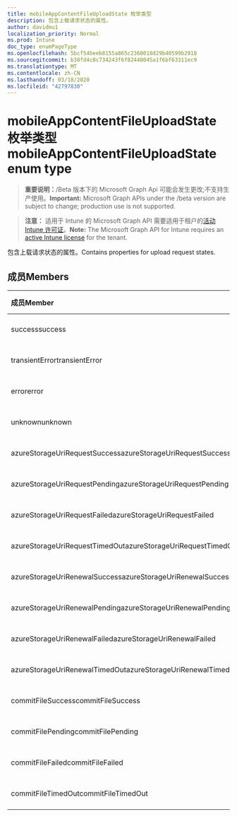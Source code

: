 ```yaml
---
title: mobileAppContentFileUploadState 枚举类型
description: 包含上载请求状态的属性。
author: davidmu1
localization_priority: Normal
ms.prod: Intune
doc_type: enumPageType
ms.openlocfilehash: 5bcf54beeb8155a865c2360018d29b40599b2918
ms.sourcegitcommit: b38fd4c8c734243f6f82448045a1f6bf63311ec9
ms.translationtype: MT
ms.contentlocale: zh-CN
ms.lasthandoff: 03/18/2020
ms.locfileid: "42797830"
---
```

# <a name="mobileappcontentfileuploadstate-enum-type"></a><span data-ttu-id="ccac3-103">mobileAppContentFileUploadState 枚举类型</span><span class="sxs-lookup"><span data-stu-id="ccac3-103">mobileAppContentFileUploadState enum type</span></span>

> <span data-ttu-id="ccac3-104">**重要说明：**/Beta 版本下的 Microsoft Graph Api 可能会发生更改;不支持生产使用。</span><span class="sxs-lookup"><span data-stu-id="ccac3-104">**Important:** Microsoft Graph APIs under the /beta version are subject to change; production use is not supported.</span></span>

> <span data-ttu-id="ccac3-105">**注意：** 适用于 Intune 的 Microsoft Graph API 需要适用于租户的[活动 Intune 许可证](https://go.microsoft.com/fwlink/?linkid=839381)。</span><span class="sxs-lookup"><span data-stu-id="ccac3-105">**Note:** The Microsoft Graph API for Intune requires an [active Intune license](https://go.microsoft.com/fwlink/?linkid=839381) for the tenant.</span></span>

<span data-ttu-id="ccac3-106">包含上载请求状态的属性。</span><span class="sxs-lookup"><span data-stu-id="ccac3-106">Contains properties for upload request states.</span></span>

## <a name="members"></a><span data-ttu-id="ccac3-107">成员</span><span class="sxs-lookup"><span data-stu-id="ccac3-107">Members</span></span>
|<span data-ttu-id="ccac3-108">成员</span><span class="sxs-lookup"><span data-stu-id="ccac3-108">Member</span></span>|<span data-ttu-id="ccac3-109">值</span><span class="sxs-lookup"><span data-stu-id="ccac3-109">Value</span></span>|<span data-ttu-id="ccac3-110">说明</span><span class="sxs-lookup"><span data-stu-id="ccac3-110">Description</span></span>|
|:---|:---|:---|
|<span data-ttu-id="ccac3-111">success</span><span class="sxs-lookup"><span data-stu-id="ccac3-111">success</span></span>|<span data-ttu-id="ccac3-112">0</span><span class="sxs-lookup"><span data-stu-id="ccac3-112">0</span></span>|<span data-ttu-id="ccac3-113">尚未记录</span><span class="sxs-lookup"><span data-stu-id="ccac3-113">Not yet documented</span></span>|
|<span data-ttu-id="ccac3-114">transientError</span><span class="sxs-lookup"><span data-stu-id="ccac3-114">transientError</span></span>|<span data-ttu-id="ccac3-115">1</span><span class="sxs-lookup"><span data-stu-id="ccac3-115">1</span></span>|<span data-ttu-id="ccac3-116">尚未记录</span><span class="sxs-lookup"><span data-stu-id="ccac3-116">Not yet documented</span></span>|
|<span data-ttu-id="ccac3-117">error</span><span class="sxs-lookup"><span data-stu-id="ccac3-117">error</span></span>|<span data-ttu-id="ccac3-118">双面</span><span class="sxs-lookup"><span data-stu-id="ccac3-118">2</span></span>|<span data-ttu-id="ccac3-119">尚未记录</span><span class="sxs-lookup"><span data-stu-id="ccac3-119">Not yet documented</span></span>|
|<span data-ttu-id="ccac3-120">unknown</span><span class="sxs-lookup"><span data-stu-id="ccac3-120">unknown</span></span>|<span data-ttu-id="ccac3-121">第三章</span><span class="sxs-lookup"><span data-stu-id="ccac3-121">3</span></span>|<span data-ttu-id="ccac3-122">尚未记录</span><span class="sxs-lookup"><span data-stu-id="ccac3-122">Not yet documented</span></span>|
|<span data-ttu-id="ccac3-123">azureStorageUriRequestSuccess</span><span class="sxs-lookup"><span data-stu-id="ccac3-123">azureStorageUriRequestSuccess</span></span>|<span data-ttu-id="ccac3-124">100</span><span class="sxs-lookup"><span data-stu-id="ccac3-124">100</span></span>|<span data-ttu-id="ccac3-125">尚未记录</span><span class="sxs-lookup"><span data-stu-id="ccac3-125">Not yet documented</span></span>|
|<span data-ttu-id="ccac3-126">azureStorageUriRequestPending</span><span class="sxs-lookup"><span data-stu-id="ccac3-126">azureStorageUriRequestPending</span></span>|<span data-ttu-id="ccac3-127">101</span><span class="sxs-lookup"><span data-stu-id="ccac3-127">101</span></span>|<span data-ttu-id="ccac3-128">尚未记录</span><span class="sxs-lookup"><span data-stu-id="ccac3-128">Not yet documented</span></span>|
|<span data-ttu-id="ccac3-129">azureStorageUriRequestFailed</span><span class="sxs-lookup"><span data-stu-id="ccac3-129">azureStorageUriRequestFailed</span></span>|<span data-ttu-id="ccac3-130">102</span><span class="sxs-lookup"><span data-stu-id="ccac3-130">102</span></span>|<span data-ttu-id="ccac3-131">尚未记录</span><span class="sxs-lookup"><span data-stu-id="ccac3-131">Not yet documented</span></span>|
|<span data-ttu-id="ccac3-132">azureStorageUriRequestTimedOut</span><span class="sxs-lookup"><span data-stu-id="ccac3-132">azureStorageUriRequestTimedOut</span></span>|<span data-ttu-id="ccac3-133">103</span><span class="sxs-lookup"><span data-stu-id="ccac3-133">103</span></span>|<span data-ttu-id="ccac3-134">尚未记录</span><span class="sxs-lookup"><span data-stu-id="ccac3-134">Not yet documented</span></span>|
|<span data-ttu-id="ccac3-135">azureStorageUriRenewalSuccess</span><span class="sxs-lookup"><span data-stu-id="ccac3-135">azureStorageUriRenewalSuccess</span></span>|<span data-ttu-id="ccac3-136">200</span><span class="sxs-lookup"><span data-stu-id="ccac3-136">200</span></span>|<span data-ttu-id="ccac3-137">尚未记录</span><span class="sxs-lookup"><span data-stu-id="ccac3-137">Not yet documented</span></span>|
|<span data-ttu-id="ccac3-138">azureStorageUriRenewalPending</span><span class="sxs-lookup"><span data-stu-id="ccac3-138">azureStorageUriRenewalPending</span></span>|<span data-ttu-id="ccac3-139">201</span><span class="sxs-lookup"><span data-stu-id="ccac3-139">201</span></span>|<span data-ttu-id="ccac3-140">尚未记录</span><span class="sxs-lookup"><span data-stu-id="ccac3-140">Not yet documented</span></span>|
|<span data-ttu-id="ccac3-141">azureStorageUriRenewalFailed</span><span class="sxs-lookup"><span data-stu-id="ccac3-141">azureStorageUriRenewalFailed</span></span>|<span data-ttu-id="ccac3-142">202</span><span class="sxs-lookup"><span data-stu-id="ccac3-142">202</span></span>|<span data-ttu-id="ccac3-143">尚未记录</span><span class="sxs-lookup"><span data-stu-id="ccac3-143">Not yet documented</span></span>|
|<span data-ttu-id="ccac3-144">azureStorageUriRenewalTimedOut</span><span class="sxs-lookup"><span data-stu-id="ccac3-144">azureStorageUriRenewalTimedOut</span></span>|<span data-ttu-id="ccac3-145">203</span><span class="sxs-lookup"><span data-stu-id="ccac3-145">203</span></span>|<span data-ttu-id="ccac3-146">尚未记录</span><span class="sxs-lookup"><span data-stu-id="ccac3-146">Not yet documented</span></span>|
|<span data-ttu-id="ccac3-147">commitFileSuccess</span><span class="sxs-lookup"><span data-stu-id="ccac3-147">commitFileSuccess</span></span>|<span data-ttu-id="ccac3-148">300</span><span class="sxs-lookup"><span data-stu-id="ccac3-148">300</span></span>|<span data-ttu-id="ccac3-149">尚未记录</span><span class="sxs-lookup"><span data-stu-id="ccac3-149">Not yet documented</span></span>|
|<span data-ttu-id="ccac3-150">commitFilePending</span><span class="sxs-lookup"><span data-stu-id="ccac3-150">commitFilePending</span></span>|<span data-ttu-id="ccac3-151">301</span><span class="sxs-lookup"><span data-stu-id="ccac3-151">301</span></span>|<span data-ttu-id="ccac3-152">尚未记录</span><span class="sxs-lookup"><span data-stu-id="ccac3-152">Not yet documented</span></span>|
|<span data-ttu-id="ccac3-153">commitFileFailed</span><span class="sxs-lookup"><span data-stu-id="ccac3-153">commitFileFailed</span></span>|<span data-ttu-id="ccac3-154">302</span><span class="sxs-lookup"><span data-stu-id="ccac3-154">302</span></span>|<span data-ttu-id="ccac3-155">尚未记录</span><span class="sxs-lookup"><span data-stu-id="ccac3-155">Not yet documented</span></span>|
|<span data-ttu-id="ccac3-156">commitFileTimedOut</span><span class="sxs-lookup"><span data-stu-id="ccac3-156">commitFileTimedOut</span></span>|<span data-ttu-id="ccac3-157">303</span><span class="sxs-lookup"><span data-stu-id="ccac3-157">303</span></span>|<span data-ttu-id="ccac3-158">尚未记录</span><span class="sxs-lookup"><span data-stu-id="ccac3-158">Not yet documented</span></span>|



